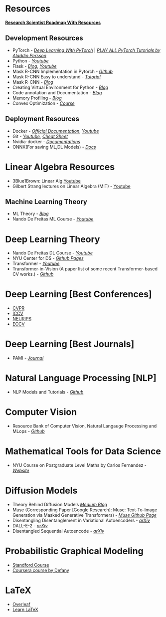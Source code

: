 # **Resources**

[**Research Scientist Roadmap With Resources**](https://github.com/ahmedbahaaeldin/From-0-to-Research-Scientist-resources-guide)

## **Development Resources**

* PyTorch - [*Deep Learning With PyTorch*](https://www.youtube.com/watch?v=c36lUUr864M) | [*PLAY ALL PyTorch Tutorials by Aladdin Persson*](https://www.youtube.com/watch?v=2S1dgHpqCdk&list=PLhhyoLH6IjfxeoooqP9rhU3HJIAVAJ3Vz)
* Python - [*Youtube*](https://www.youtube.com/watch?v=rfscVS0vtbw)
* Flask - [*Blog*](https://blog.miguelgrinberg.com/post/the-flask-mega-tutorial-part-i-hello-world), [*Youtube*](https://youtube.com/playlist?list=PLx-q4INfd95FIt5v6Pza6HjUwtK7sOXmN)
* Mask R-CNN Implementation in Pytorch - [*Github*](https://github.com/pytorch/vision/blob/main/torchvision/models/detection/mask_rcnn.py)
* Mask R-CNN Easy to understand - [*Tutorial*](https://pytorch.org/vision/main/models/mask_rcnn.html)
* Mask R-CNN - [*Blog*](https://towardsdatascience.com/train-mask-rcnn-net-for-object-detection-in-60-lines-of-code-9b6bbff292c3) 
* Creating Virtual Environment for Python - [*Blog*](https://towardsdatascience.com/python-how-to-create-a-clean-learning-environment-with-pyenv-pyenv-virtualenv-pipx-ed17fbd9b790)
* Code annotation and Documentation - [*Blog*](https://pythonhosted.org/an_example_pypi_project/sphinx.html)
* Memory Profiling - [*Blog*](https://coderzcolumn.com/tutorials/python/how-to-profile-memory-usage-in-python-using-memory-profiler)
* Convex Optimization - [*Course*](https://online.stanford.edu/courses/soe-yeecvx101-convex-optimization)

## **Deployment Resources**

* Docker - [*Official Documentation*](https://docs.docker.com/get-started/), [*Youtube*](https://www.youtube.com/watch?v=3c-iBn73dDE&t=972s)
* Git - [*Youtube*](https://www.youtube.com/watch?v=RGOj5yH7evk), [*Cheat Sheet*](https://education.github.com/git-cheat-sheet-education.pdf)
* Nvidia-docker - [*Documentations*](https://docs.nvidia.com/deeplearning/frameworks/user-guide/index.html)
* ONNX(For saving ML,DL Models) - [*Docs*](https://pytorch.org/tutorials/advanced/super_resolution_with_onnxruntime.html)

# **Linear Algebra Resources**

* 3Blue1Brown: Linear Alg [Youtube](https://www.youtube.com/playlist?list%3DPL0-GT3co4r2y2YErbmuJw2L5tW4Ew2O5B)
* Gilbert Strang lectures on Linear Algebra (MIT) - [Youtube](https://www.youtube.com/playlist?list%3DPL49CF3715CB9EF31D)

## **Machine Learning Theory**

* ML Theory - [*Blog*](https://machinelearningmastery.com/start-here/)
* Nando De Freitas ML Course - [*Youtube*](https://www.youtube.com/playlist?list=PLE6Wd9FR--EdyJ5lbFl8UuGjecvVw66F6)

# **Deep Learning Theory**

* Nando De Freitas DL Course - [*Youtube*](https://www.youtube.com/playlist?list=PLE6Wd9FR--EfW8dtjAuPoTuPcqmOV53Fu)
* NYU Center for DS - [*Github Pages*](https://atcold.github.io/pytorch-Deep-Learning/)
* Transformer - [*Youtube*](https://youtube.com/playlist?list=PLKvX2d3IUq5_fqKyp0lbzyprji7Oqgmh8)
* Transformer-in-Vision (A paper list of some recent Transformer-based CV works.) - [*Github*](https://github.com/Yangzhangcst/Transformer-in-Computer-Vision)

# **Deep Learning [Best Conferences]**

* [CVPR](https://cvpr2023.thecvf.com/)
* [ICCV](https://iccv2023.thecvf.com/)
* [NEURIPS](https://nips.cc/)
* [ECCV](https://eccv2022.ecva.net/)

# **Deep Learning [Best Journals]**

* PAMI - [*Journal*](https://ieeexplore.ieee.org/xpl/RecentIssue.jsp?punumber=34)

# **Natural Language Processing [NLP]**

* NLP Models and Tutorials - [*Github*](https://github.com/graykode/nlp-tutorial)

# **Computer Vision**

* Resource Bank of Computer Vision, Natural Langauge Processing and MLops - [*Github*](https://github.com/ashishpatel26/ResourceBank_CV_NLP_MLOPS_2022)

# **Mathematical Tools for Data Science**

* NYU Course on Postgraduate Level Maths by Carlos Fernandez - [*Website*](https://cds.nyu.edu/math-tools/)

# **Diffusion Models**

* Theory Behind Diffusion Models [*Medium Blog*](https://towardsdatascience.com/diffusion-models-91b75430ec2)
* Muse (Corresponding Paper [Google Research]: Muse: Text-To-Image Generation via Masked Generative Transformers) - [*Muse Github Page*](https://muse-model.github.io/)
* Disentangling Disentanglement in Variational Autoencoders - [*arXiv*](https://arxiv.org/abs/1812.02833)
* DALL-E-2 - [*arXiv*](https://arxiv.org/abs/1812.02833)
* Disentangled Sequential Autoencode - [*arXiv*](https://arxiv.org/abs/1803.02991)

# **Probabilistic Graphical Modeling**

* [Standford Course](https://ermongroup.github.io/cs228-notes/)
* [Coursera course by Defany ](https://www.coursera.org/specializations/probabilistic-graphical-models)

# **LaTeX**

* [Overleaf](https://www.overleaf.com/)
* [Learn LaTeX](https://www.learnlatex.org/en/)
